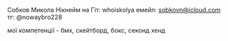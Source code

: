 Собков Микола
Нікнейм на Гіт: whoiskolya
емейл: sobkovn@icloud.com
тг: @nowaybro228

мої компетенції - бмх, скейтборд, бокс, секонд хенд

